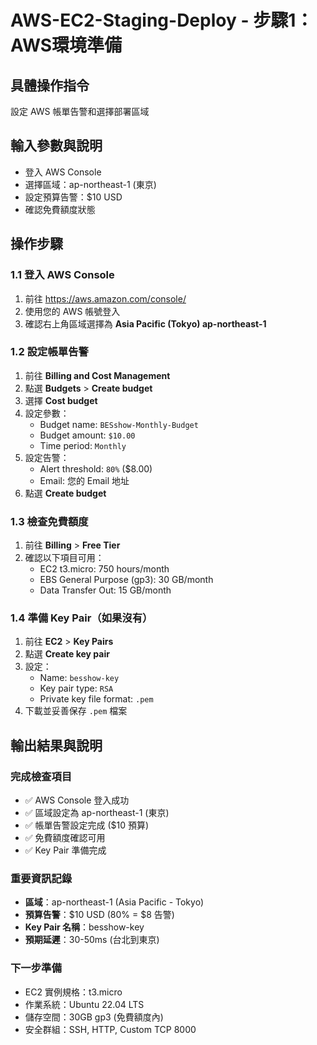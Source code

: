 # AWS-EC2-Staging-Deploy - 步驟1：AWS環境準備

## 具體操作指令
設定 AWS 帳單告警和選擇部署區域

## 輸入參數與說明
- 登入 AWS Console
- 選擇區域：ap-northeast-1 (東京)
- 設定預算告警：$10 USD
- 確認免費額度狀態

## 操作步驟

### 1.1 登入 AWS Console
1. 前往 https://aws.amazon.com/console/
2. 使用您的 AWS 帳號登入
3. 確認右上角區域選擇為 **Asia Pacific (Tokyo) ap-northeast-1**

### 1.2 設定帳單告警
1. 前往 **Billing and Cost Management**
2. 點選 **Budgets** > **Create budget**
3. 選擇 **Cost budget**
4. 設定參數：
   - Budget name: `BESshow-Monthly-Budget`
   - Budget amount: `$10.00`
   - Time period: `Monthly`
5. 設定告警：
   - Alert threshold: `80%` ($8.00)
   - Email: 您的 Email 地址
6. 點選 **Create budget**

### 1.3 檢查免費額度
1. 前往 **Billing** > **Free Tier**
2. 確認以下項目可用：
   - EC2 t3.micro: 750 hours/month
   - EBS General Purpose (gp3): 30 GB/month
   - Data Transfer Out: 15 GB/month

### 1.4 準備 Key Pair（如果沒有）
1. 前往 **EC2** > **Key Pairs**
2. 點選 **Create key pair**
3. 設定：
   - Name: `besshow-key`
   - Key pair type: `RSA`
   - Private key file format: `.pem`
4. 下載並妥善保存 `.pem` 檔案

## 輸出結果與說明

### 完成檢查項目
- ✅ AWS Console 登入成功
- ✅ 區域設定為 ap-northeast-1 (東京)
- ✅ 帳單告警設定完成 ($10 預算)
- ✅ 免費額度確認可用
- ✅ Key Pair 準備完成

### 重要資訊記錄
- **區域**：ap-northeast-1 (Asia Pacific - Tokyo)
- **預算告警**：$10 USD (80% = $8 告警)
- **Key Pair 名稱**：besshow-key
- **預期延遲**：30-50ms (台北到東京)

### 下一步準備
- EC2 實例規格：t3.micro
- 作業系統：Ubuntu 22.04 LTS
- 儲存空間：30GB gp3 (免費額度內)
- 安全群組：SSH, HTTP, Custom TCP 8000